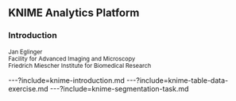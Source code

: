 ## KNIME Analytics Platform

### Introduction

<small>Jan Eglinger</small><br>
<small>Facility for Advanced Imaging and Microscopy</small><br>
<small>Friedrich Miescher Institute for Biomedical Research</small>

---?include=knime-introduction.md
---?include=knime-table-data-exercise.md
---?include=knime-segmentation-task.md
